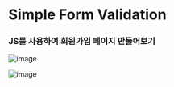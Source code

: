 <h1>Simple Form Validation</h1>

<h3>JS를 사용하여 회원가입 페이지 만들어보기</h3>

![image](https://github.com/leeyongha2006/Javascript-project/assets/126844590/4ec00842-c9e9-4caa-929e-9d65860b8d07)

![image](https://github.com/leeyongha2006/Javascript-project/assets/126844590/c22285c8-c191-4faa-8a27-d037d1cf9764)

